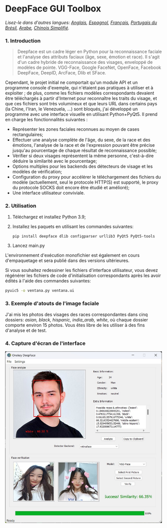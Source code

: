 # DeepFace GUI Toolbox



*Lisez-le dans d'autres langues: [Anglais](README.md), [Espagnol](README_es.md), [Français](README_fr.md), [Portugais du Brésil](README_pt-BR.md), [Arabe](README_ar.md), [Chinois Simplifié](README_zh-CN.md).*

### 1. Introduction

> Deepface est un cadre léger en Python pour la reconnaissance faciale et l'analyse des attributs faciaux (âge, sexe, émotion et race). Il s'agit d'un cadre hybride de reconnaissance des visages, enveloppé de modèles de pointe. VGG-Face, Google FaceNet, OpenFace, Facebook DeepFace, DeepID, ArcFace, Dlib et SFace.

Cependant, le projet initial ne comportait qu'un module API et un programme console d'exemple, qui n'étaient pas pratiques à utiliser et à exploiter ; de plus, comme les fichiers modèles correspondants devaient être téléchargés à partir d'Internet pour reconnaître les traits du visage, et que ces fichiers sont très volumineux et que leurs URL dans certains pays (la Chine, l'Iran, le Venezuela, ...) sont bloqués, j'ai développé un programme avec une interface visuelle en utilisant Python+PyQt5. Il prend en charge les fonctionnalités suivantes : 

- Représenter les zones faciales reconnues au moyen de cases rectangulaires; 
- Effectuer une analyse complète de l'âge, du sexe, de la race et des émotions, l'analyse de la race et de l'expression pouvant être précise jusqu'au pourcentage de chaque résultat de reconnaissance possible;
- Vérifier si deux visages représentent la même personne, c'est-à-dire déduire la similarité avec le pourcentage;
- Options multiples pour les backends des détecteurs de visage et les modèles de vérification;
- Configuration du proxy pour accélérer le téléchargement des fichiers du modèle (actuellement, seul le protocole HTTP(S) est supporté, le proxy du protocole SOCKS doit encore être étudié et amélioré);
- Une interface utilisateur conviviale.

### 2. Utilisation

1. Téléchargez et installez Python 3.9;

2. Installez les paquets en utilisant les commandes suivantes:

   ```bash
   pip install deepface dlib configparser urllib3 PyQt5 PyQt5-tools
   ```

3. Lancez main.py

L'environnement d'exécution monofichier est également en cours d'empaquetage et sera publié dans des versions ultérieures.

Si vous souhaitez redessiner les fichiers d'interface utilisateur, vous devez régénérer les fichiers de code d'initialisation correspondants après les avoir édités à l'aide des commandes suivantes:

```bash
pyuic5 -o ventana.py ventana.ui
```

### 3. Exemple d'atouts de l'image faciale

J'ai mis les photos des visages des races correspondantes dans cinq dossiers: *asian, black, hispanic, india_arab, white*, où chaque dossier comporte environ 15 photos. Vous êtes libre de les utiliser à des fins d'analyse et de test.

### 4. Capture d'écran de l'interface

![](scrshot.jpg)
